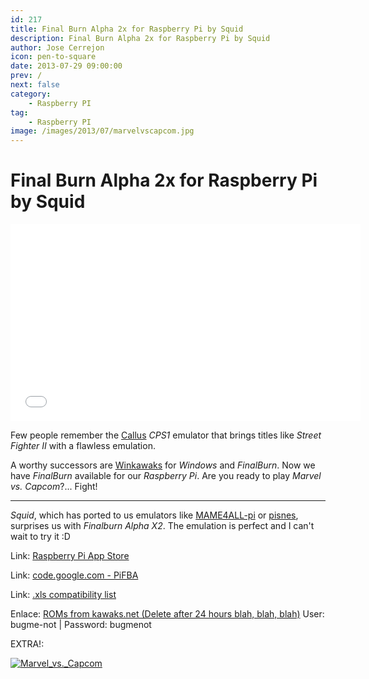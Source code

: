 ```yaml
---
id: 217
title: Final Burn Alpha 2x for Raspberry Pi by Squid
description: Final Burn Alpha 2x for Raspberry Pi by Squid
author: Jose Cerrejon
icon: pen-to-square
date: 2013-07-29 09:00:00
prev: /
next: false
category:
    - Raspberry PI
tag:
    - Raspberry PI
image: /images/2013/07/marvelvscapcom.jpg
---
```


# Final Burn Alpha 2x for Raspberry Pi by Squid

<iframe width="560" height="315" src="//www.youtube.com/embed/BB7RufWCxoY" frameborder="0" allowfullscreen></iframe>

Few people remember the [Callus](https://www.retrogames.com/callus.html) _CPS1_ emulator that brings titles like _Street Fighter II_ with a flawless emulation.

A worthy successors are [Winkawaks](https://cps2shock.emu-france.info/) for _Windows_ and _FinalBurn_. Now we have _FinalBurn_ available for our _Raspberry Pi_. Are you ready to play _Marvel vs. Capcom_?... Fight!

---

_Squid_, which has ported to us emulators like [MAME4ALL-pi](https://code.google.com/p/mame4all-pi/) or [pisnes](https://code.google.com/p/pisnes/), surprises us with _Finalburn Alpha X2_. The emulation is perfect and I can't wait to try it :D

Link: [Raspberry Pi App Store](https://store.raspberrypi.com/projects/pifba)

Link: [code.google.com - PiFBA](https://code.google.com/p/pifba/)

Link: [.xls compatibility list](https://www.denki-den.com/tmp/retroarch-wii/fba_compat_list.xls)

Enlace: [ROMs from kawaks.net (Delete after 24 hours blah, blah, blah)](https://www.kawaks.net/index.html) User: bugme-not | Password: bugmenot

EXTRA!:

<a href="https://coolrom.com/roms/cps2/352/Marvel_vs._Capcom_-_Clash_of_Super_Heroes.php">![Marvel_vs._Capcom](/images/2013/07/marvelvscapcom.jpg "Download & Play Marvel vs. Capcom - Clash of Super Heroes!")</a>
